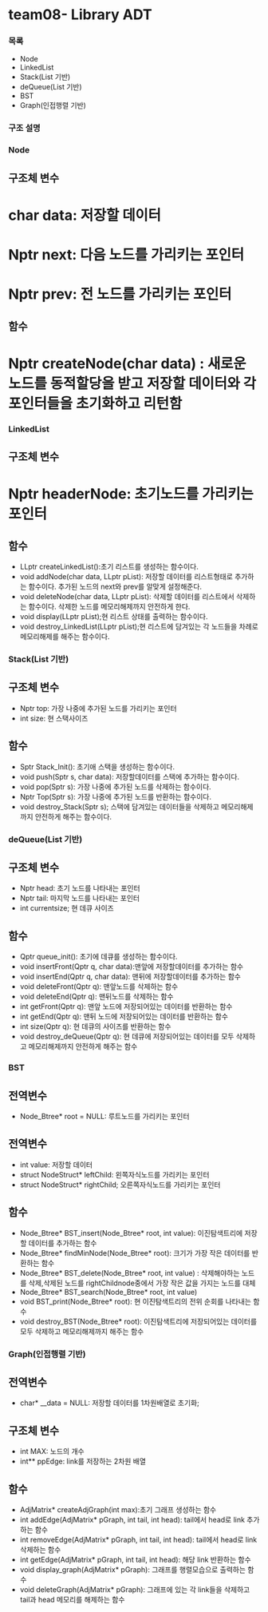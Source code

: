 team08- Library ADT
=============
### 목록
* Node
* LinkedList
* Stack(List 기반)
* deQueue(List 기반)
* BST
* Graph(인접행렬 기반)
### 구조 설명
### Node
## 구조체 변수
# char data: 저장할 데이터 
# Nptr next: 다음 노드를 가리키는 포인터 
# Nptr prev: 전 노드를 가리키는 포인터 
## 함수 
# Nptr createNode(char data) : 새로운 노드를 동적할당을 받고 저장할 데이터와 각포인터들을 초기화하고 리턴함
### LinkedList
## 구조체 변수
# Nptr headerNode: 초기노드를 가리키는 포인터
## 함수 
* LLptr createLinkedList():초기 리스트를 생성하는 함수이다. 
* void addNode(char data, LLptr pList): 저장할 데이터를 리스트형태로 추가하는 함수이다. 추가된 노드의 next와 prev를 알맞게 설정해준다.
* void deleteNode(char data, LLptr pList): 삭제할 데이터를 리스트에서 삭제하는 함수이다. 삭제한 노드를 메모리해제까지 안전하게 한다.
* void display(LLptr pList);현 리스트 상태를 출력하는 함수이다.
* void destroy_LinkedList(LLptr pList);현 리스트에 담겨있는 각 노드들을 차례로 메모리해제를 해주는 함수이다.
### Stack(List 기반)
## 구조체 변수
* Nptr top: 가장 나중에 추가된 노드를 가리키는 포인터 
* int size: 현 스택사이즈
## 함수
* Sptr Stack_Init(): 초기애 스택을 생성하는 함수이다.
* void push(Sptr s, char data): 저장할데이터를 스택에 추가하는 함수이다.
* void pop(Sptr s): 가장 나중에 추가된 노드를 삭제하는 함수이다.
* Nptr Top(Sptr s): 가장 나중에 추가된 노드를 반환하는 함수이다.
* void destroy_Stack(Sptr s); 스택에 담겨있는 데이터들을 삭제하고 메모리해제까지 안전하게 해주는 함수이다.
### deQueue(List 기반)
## 구조체 변수
* Nptr head: 초기 노드를 나타내는 포인터
* Nptr tail: 마지막 노드를 나타내는 포인터 
* int currentsize; 현 데큐 사이즈
## 함수
* Qptr queue_init(): 초기에 데큐를 생성하는 함수이다. 
* void insertFront(Qptr q, char data):맨앞에 저장할데이터를 추가하는 함수
* void insertEnd(Qptr q, char data): 맨뒤에 저장할데이터를 추가하는 함수
* void deleteFront(Qptr q): 맨앞노드를 삭제하는 함수
* void deleteEnd(Qptr q): 맨뒤노드를 삭제하는 함수
* int getFront(Qptr q): 맨앞 노드에 저장되어있는 데이터를 반환하는 함수
* int getEnd(Qptr q): 맨뒤 노드에 저장되어있는 데이터를 반환하는 함수
* int size(Qptr q): 현 데큐의 사이즈를 반환하는 함수
* void destroy_deQueue(Qptr q): 현 데큐에 저장되어있는 데이터를 모두 삭제하고 메모리해제까지 안전하게 해주는 함수
### BST
## 전역변수
* Node_Btree* root = NULL: 루트노드를 가리키는 포인터
## 전역변수
* int value: 저장할 데이터
* struct NodeStruct* leftChild: 왼쪽자식노드를 가리키는 포인터
* struct NodeStruct* rightChild; 오른쪽자식노드를 가리키는 포인터
## 함수
* Node_Btree* BST_insert(Node_Btree* root, int value): 이진탐색트리에 저장할 데이터를 추가하는 함수
* Node_Btree* findMinNode(Node_Btree* root): 크기가 가장 작은 데이터를 반환하는 함수
* Node_Btree* BST_delete(Node_Btree* root, int value) : 삭제해야하는 노드를 삭제,삭제된 노드를 rightChildnode중에서 가장 작은 값을 가지는 노드를 대체
* Node_Btree* BST_search(Node_Btree* root, int value)
* void BST_print(Node_Btree* root): 현 이진탐색트리의 전위 순회를 나타내는 함수
* void destroy_BST(Node_Btree* root): 이진탐색트리에 저장되어있는 데이터를 모두 삭제하고 메모리해제까지 해주는 함수
### Graph(인접행렬 기반)
## 전역변수 
* char* __data = NULL: 저장할 데이터를 1차원배열로 초기화;
## 구조체 변수
* int MAX: 노드의 개수
* int** ppEdge: link를 저장하는 2차원 배열
## 함수
* AdjMatrix* createAdjGraph(int max):초기 그래프 생성하는 함수
* int addEdge(AdjMatrix* pGraph, int tail, int head): tail에서 head로 link 추가하는 함수
* int removeEdge(AdjMatrix* pGraph, int tail, int head): tail에서 head로 link 삭제하는 함수
* int getEdge(AdjMatrix* pGraph, int tail, int head): 해당 link 반환하는 함수
* void display_graph(AdjMatrix* pGraph): 그래프를 행렬모습으로 출력하는 함수 
* void deleteGraph(AdjMatrix* pGraph): 그래프에 있는 각 link들을 삭제하고 tail과 head 메모리를 해제하는 함수